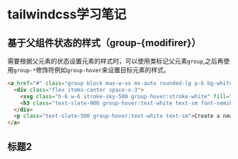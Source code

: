 # tailwindcss学习笔记

## 基于父组件状态的样式（group-{modifirer}）

需要根据父元素的状态设置元素的样式时，可以使用类标记父元素`group`,之后再使用`group-*`修饰符例如`group-hover`来设置目标元素的样式。

```html
<a href="#" class="group block max-w-xs mx-auto rounded-lg p-6 bg-white ring-1 ring-slate-900/5 shadow-lg space-y-3 hover:bg-sky-500 hover:ring-sky-500">
  <div class="flex items-center space-x-3">
    <svg class="h-6 w-6 stroke-sky-500 group-hover:stroke-white" fill="none" viewBox="0 0 24 24"><!-- ... --></svg>
    <h3 class="text-slate-900 group-hover:text-white text-sm font-semibold">New project</h3>
  </div>
  <p class="text-slate-500 group-hover:text-white text-sm">Create a new project from a variety of starting templates.</p>
</a>
```

<h2 class="text-blue-500">标题2</h2>